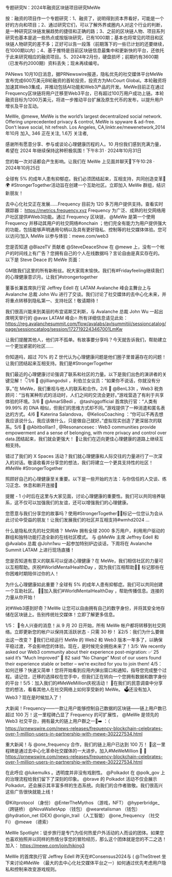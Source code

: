 专题研究N：2024年融资区块链项目研究MeWe



按：融资的项目作一个专题研究：1、融资了，说明得到资本界看好，可能是一个好的方向和项目；2、通过研究它们，可以了解外界或圈内人对这个行业的判断，是一种研究区块链发展趋势的捷径和正确的路；3、之前的区块链人物、项目系列研究也基本是追一些热点或按版块研究，已有1000期；基本也将常见的项目和区块链人物研究的差不多；正好可以告一段落（前期落下的一些已计划的还要继续，在1000期以内）；4、基于推特是目前区块链信息最集中和更新快的平台，还依托于此来研究相应的融资项目。5、2024年2月份，硬盘损坏；前期约有3600期（已发布约2000期）资料丢失；现未再续编号。

PANews 10月10日消息，据PRNewswire报道，隐私优先的社交媒体平台MeWe宣布完成600万美元B轮融资的首轮投资，投资方为McCourt Global。本轮融资将加速其Web3集成，并推动包括AI功能和Web3产品的开发。MeWe目前正在通过Frequency区块链将用户迁移至Web3平台，已有超过100万用户成功上链。本轮融资目标为1200万美元，将进一步推动平台扩展及原生代币的发布，以提升用户增长及平台互动。

MeWe,
@mewe,
MeWe is the world’s largest decentralized social network. Offering unprecedented privacy & control, MeWe is spyware & ad-free. Don’t leave social, hit refresh.
Los Angeles, CA,linktr.ee/mewenetwork,2014年10月 加入,
346 正在关注,
1.6万 关注者,


感谢所有愿意分享、参与或谈论心理健康历程的人。10 月份我们感到充满力量，希望在 2024 年继续保持这种积极氛围！下午8:31 · 2024年10月31日

您的每一次对话都会产生影响。让我们在 MeWe 上见面并聊天💚下午10:28 · 2024年10月25日

全球有 5% 的成年人患有抑郁症。我们必须团结起来，互相支持，共同创造变革💪🌍 #StrongerTogether活动旨在创建一个互助社区。立即加入 MeWe 群组，结识新朋友！

去中心化社交正在发展……Frequency 目前为 120 多万用户提供支持。查看实时跟踪器： https://metrics.frequency.xyz Frequency 为广泛、成熟的社交网络用户社区提供#Web3功能。通过 Frequency 区块链，
@MeWe
是第一个使用 Frequency 并移动其用户的社交网络#onchain ；他们完全有能力为用户提供强大的功能，包括能够声明通用句柄以及具有更好隐私、控制等的社交媒体体验。您可以访问/加入 MeWe 以参与体验：mewe.com/web3

您是否知道
@BlazeTV
贡献者
@SteveDeaceShow
在
@mewe
上，没有一个帐户的时间线上有广告？您拥有自己的个人在线数据吗？言论自由是真实存在的。
以下是 Steve Deace 的 MeWe 页面：

GM致我们这里的所有新粉丝。祝大家周末愉快。我们有#Fridayfeeling继续我们的心理健康意识月。让我们#strongertogether

董事长兼首席执行官 Jeffrey Edell 在 LATAM Avalanche 峰会主舞台上与 Avalanche 总裁 John Wu 进行了交谈。我们讨论了社交媒体的去中心化未来，并将重点转移到隐私第一、支持社区！敬请期待！


我们很高兴能来到美丽的布宜诺斯艾利斯，与 Avalanche 总裁 John Wu 一起出席明天举行的
@avax
 LATAM 峰会🔥
所有详细信息请见此处： https://reg.avalanchesummit.com/flow/avalabs/avlsummitiii/sessioncatalog/page/sessioncatalog/session/1727192243467001LmKw

让我们提醒其他人，他们并不孤单。有故事要分享吗？今天就告诉我们，帮助建立一个更加紧密的社区……

你知道吗，超过 70% 的 Z 世代认为心理健康问题是他们圈子里普遍存在的问题！让我们团结起来互相支持。我们是#StrongerTogether 

我们最近的心理健康讨论强调了联系和社区的力量。以下是我们出色的演讲者的关键见解！ 👇1/6 🔹 
@jilliangodsil
 ，利伯兰女议员：“如果你不说话，你就没有分享。”在 MeWe，我们重视与他人的联系和合作。2/6 🔹 
@BenL33t
 ，Web3 税务顾问：“当有某种形式的活动时，人们之间的交流会更好。”游戏营造了有利于共享体验的环境。3/6 🔹 
@AmarSBedi
 ， 
@tashiggofficial
首席执行官：“人类有 99.99% 的 DNA 相似，但我们的思维方式却不同。”游戏提供了一种消遣和匿名表达的方式。4/6 🔹 Katerina Salandova， 
@KeliosCoaching
 ：“你可以不再去想我应该说什么，我应该做什么，只是做自己就好。”虚拟现实创造了更深层次的联系。5/6 🔹 
@AbitbolIlan1
 , 
@Resonancesec
 : Web3 communities provide empowerment and a sense of belonging, with more privacy and control over data.团结起来，我们就会更强大！ 💚让我们在迈向更佳心理健康的道路上继续互相支持。

错过了我们的 X Spaces 活动？我们就心理健康和人际交往的力量进行了一次深入的对话。敬请收看并分享您的想法，我们将建立一个更具支持性的社区！ #MeWe #StrongerTogether

照顾好自己的心理健康至关重要。以下是一些开始的方法：与你信任的人交谈、练习正念、休息和断开连接🌿

提醒 - 1 小时后在这里与大家见面，讨论心理健康的重要性。我们可以共同培养联系，这不仅可以加强我们的友谊，还可以增强我们的心理健康。 

您愿意与我们分享您的故事吗？使用#StrongerTogether👥💬标记一位您认为会从此讨论中受益的朋友！让我们发展我们的社区并互相支持#wmhd2024 ...

什么是隐私优先的社交网络？
MeWe 拥有全球 2000 多万用户，利用用户驱动的群组和独特功能打造全新的在线社区模式。
与
@MeWe
主席 Jeffrey Edell 和
@Avalabs
总裁
@John1wu
一起参加特别炉边谈话，下周将在 Avalanche Summit LATAM 上进行现场直播！

您是否知道有意义的联系可以促进心理健康？在 MeWe，我们相信社区的力量可以互相帮助。庆祝#WorldMentalHealthDay ，因为我们互相帮助💪💚
标记那些在你困难时期陪伴过你的人！ 

为什么心理健康如此重要？全球有 5% 的成年人患有抑郁症。我们可以共同创建一个互助社区。 💬💚加入我们#WorldMentalHealthDay ，帮助传播信息。连接的力量从你开始！

对#Web3感到好奇？MeWe 让您可以自由拥有自己的数字身份，并将其安全地存储在区块链上。告别传统社交媒体！立即了解更多信息。 

1/5： 🚀令人兴奋的消息！从 9 月 20 日开始，所有 MeWe 帐户都将转移到社交网络。立即更新您的帐户以保持其活跃状态 - 只需 30 秒！ ⏳2/5：我们为什么要做出这一改变？ 🤔我们已经运行 MeWe 的 Web2 和 Web3 版本一年多了，以确保平稳过渡，不会影响您的体验。现在，是时候完全拥抱未来了！3/5: We recently asked our Web3 community about their experience post-migration:
✅ 25 said it’s “Much Improved”
🔄 82 said “No Change”
Most of our users found their experience stable or better – we’re excited for you to join them! 
4/5：如何迁移？快速又简单！您将开始看到应用内弹出窗口和通知，指导您完成整个过程。请记住，迁移的选择权在您手中，但我们正在转向一个您拥有数据和数字身份的平台！5/5：加入我们的#MeWeMillion庆祝活动！ 🎉在我们的民意调查中分享您的想法，看看其他人在社交网络上如何享受新的 MeWe。 🗳️还没有加入 Web3？现在是时候加入了！

大新闻！Frequency——一款让用户能够控制自己数据的区块链——链上用户数已超过 100 万！这一里程碑凸显了 Frequency 的可扩展性， 
@MeWe
是领先的 Web3 社交平台，拥有最大的链上用户群之一👀➡️ ：（ https://prnewswire.com/news-releases/frequency-blockchain-celebrates-over-1-million-users-in-partnership-with-mewe-302227534.html 

重大新闻！与
@one_frequency
合作，我们的链上用户已达到 100 万！ 🚀这一里程碑是通过去中心化革命社交媒体的一大进步。加入#MeWeMillion 🎉
🔗 https://prnewswire.com/news-releases/frequency-blockchain-celebrates-over-1-million-users-in-partnership-with-mewe-302227534.html

在此呼应
@lukemulks
 。透明度并非没有戏剧性。 
@Polkadot
在
@polk_gov
上的治理流程给我们留下了深刻的印象。 
@brave
的 Polkadot 活动不仅会展示 Polkadot，还会展示其丰富多样的生态系统。向我们的合作者致敬。我们很高兴这些广告很快就能上线！

@Kiltprotocol
 （身份）
@EnterTheMythos
 （游戏，NFT）
@hyperbridge_
 （跨链桥）
@NovaWalletApp
 （钱包）
@wearetalisman
 （钱包）
@hydration_net
 (DEX)
@origin_trail
 （人工智能）
@one_frequency
 （社交Fi）
@mewe
 （德索）

MeWe Spotlight：徒步旅行是专门为任何热爱户外活动的人而设的团体。如果您也喜欢拍照并以同样的热情分享您的冒险经历，那么这个团体就是您的不二之选！
加入： https://mewe.com/join/hiking3

MeWe 的首席执行官 Jeffrey Edell 昨天在#Consensus2024与 ( 
@TheStreet
坐下来讨论#MeWe （最大的去中心化社交媒体平台之一）如何通过优先考虑用户隐私和控制来改变游戏规则。


